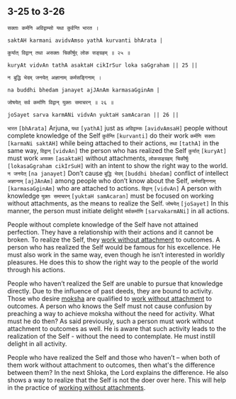 ## 3-25 to 3-26


```shloka-sa
सक्ताः कर्मनि अविद्वाम्सो यथा कुर्वन्ति भारत ।
```
```shloka-sa-hk
saktAH karmani avidvAmso yathA kurvanti bhArata |
```
```shloka-sa
कुर्यात् विद्वान् तथा असक्तः चिकीर्षुर् लोक सङ्ग्रहम् ॥ २५ ॥
```
```shloka-sa-hk
kuryAt vidvAn tathA asaktaH cikIrSur loka saGgraham || 25 ||
```

```shloka-sa
न बुद्धि भेदम् जनयेत् अज्ञानाम् कर्मसङ्गिनाम् ।
```
```shloka-sa-hk
na buddhi bhedam janayet ajJAnAm karmasaGginAm |
```
```shloka-sa
जोषयेत् सर्व कर्माणि विद्वान् युक्तः समाचरन् ॥ २६ ॥
```
```shloka-sa-hk
joSayet sarva karmANi vidvAn yuktaH samAcaran || 26 ||
```

`भारत` `[bhArata]` Arjuna, `यथा` `[yathA]` just as `अविद्वाम्सः` `[avidvAmsaH]` people without complete knowledge of the Self `कुर्वन्ति` `[kurvanti]` do their work `कर्मणि सक्ताः` `[karmaNi saktAH]` while being attached to their actions, `तथा` `[tathA]` in the same way, `विद्वान्` `[vidvAn]` the person who has realized the Self `कुर्यात्` `[kuryAt]` must work `असक्तः` `[asaktaH]` without attachments, `लोकसङ्ग्रहम् चिकीर्षुः` `[lokasaGgraham cikIrSuH]` with an intent to show the right way to the world.
`न जनयेत्` `[na janayet]` Don’t cause `बुद्धि भेदम्` `[buddhi bhedam]` conflict of intellect `अज्ञानाम्` `[ajJAnAm]` among people who don’t know about the Self, `कर्मसङ्गिनाम्` `[karmasaGginAm]` who are attached to actions. `विद्वान्` `[vidvAn]` A person with knowledge `युक्तः समाचरन्` `[yuktaH samAcaran]` must be focused on working without attachments, as the means to realize the Self. `जोषयेत्` `[joSayet]` In this manner, the person must initiate delight `सर्वकर्माणि` `[sarvakarmANi]` in all actions.

People without complete knowledge of the Self have not attained perfection. They have a relationship with their actions and it cannot be broken. To realize the Self, they [work without attachment](karmayoga) to outcomes. 
A person who has realized the Self would be famous for his excellence. He must also work in the same way, even though he isn’t interested in worldly pleasures. He does this to show the right way to the people of the world through his actions.



People who haven’t realized the Self are unable to pursue that knowledge directly. Due to the influence of past deeds, they are bound to activity. Those who desire [moksha](Moksha) are qualified to [work without attachment](karmayoga) to outcomes. A person who knows the Self must not cause confusion by preaching a way to achieve moksha without the need for activity. 
What must he do then? As said previously, such a person must work without attachment to outcomes as well. He is aware that such activity leads to the realization of the Self - without the need to contemplate. He must instill delight in all activity. 



People who have realized the Self and those who haven’t – when both of them work without attachment to outcomes, then what's the difference between them? In the next Shloka, the Lord explains the difference. He also shows a way to realize that the Self is not the doer over here. This will help in the practice of [working without attachments](karmayOga_a_defn).

